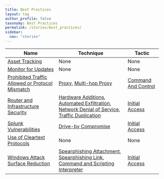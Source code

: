 ```yaml
---
title: Best Practices
layout: tag
author_profile: false
taxonomy: Best Practices
permalink: /stories/best_practices/
sidebar:
  nav: "stories"
---
```


| Name        | Technique   | Tactic       |
| ----------- | ----------- |--------------|
| [Asset Tracking]() | None | None |
| [Monitor for Updates]() | None | None |
| [Prohibited Traffic Allowed or Protocol Mismatch](/stories/prohibited_traffic_allowed_or_protocol_mismatch/) | [Proxy](/tags/#proxy), [Multi-hop Proxy](/tags/#multi-hop-proxy) | [Command And Control](/tags/#command-and-control) |
| [Router and Infrastructure Security](/stories/router_and_infrastructure_security/) | [Hardware Additions](/tags/#hardware-additions), [Automated Exfiltration](/tags/#automated-exfiltration), [Network Denial of Service](/tags/#network-denial-of-service), [Traffic Duplication](/tags/#traffic-duplication) | [Initial Access](/tags/#initial-access) |
| [Splunk Vulnerabilities](/stories/splunk_vulnerabilities/) | [Drive-by Compromise](/tags/#drive-by-compromise) | [Initial Access](/tags/#initial-access) |
| [Use of Cleartext Protocols]() | None | None |
| [Windows Attack Surface Reduction](/stories/windows_attack_surface_reduction/) | [Spearphishing Attachment](/tags/#spearphishing-attachment), [Spearphishing Link](/tags/#spearphishing-link), [Command and Scripting Interpreter](/tags/#command-and-scripting-interpreter) | [Initial Access](/tags/#initial-access) |